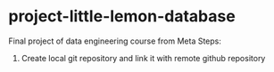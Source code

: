 # project-little-lemon-database
Final project of data engineering course from Meta
Steps:
1. Create local git repository and link it with remote github repository

